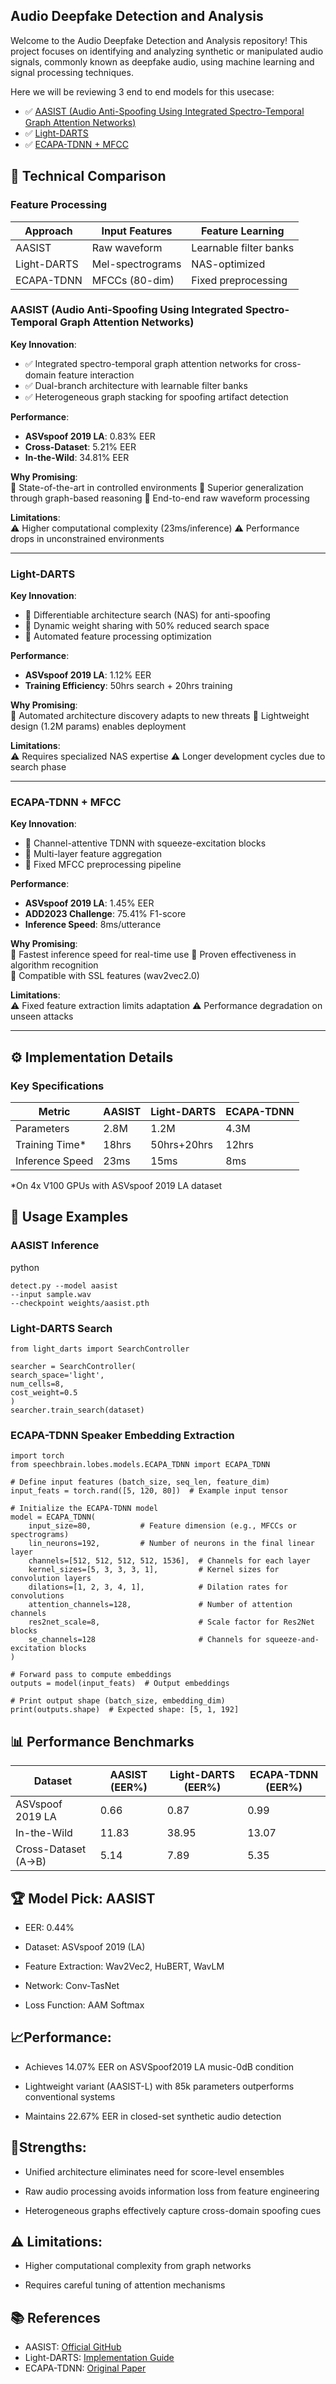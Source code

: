 ## Audio Deepfake Detection and Analysis 

Welcome to the Audio Deepfake Detection and Analysis repository! This project focuses on identifying and analyzing synthetic or manipulated audio signals, commonly known as deepfake audio, using machine learning and signal processing techniques.

Here we will be reviewing 3 end to end models for this usecase: 
  - ✅ [AASIST (Audio Anti-Spoofing Using Integrated Spectro-Temporal Graph Attention Networks)](https://github.com/clovaai/aasist)
  - ✅ [Light-DARTS](https://arxiv.org/pdf/2208.09618)
  - ✅ [ECAPA-TDNN + MFCC](https://arxiv.org/pdf/2210.17222)

## 🧠 Technical Comparison

### Feature Processing
| Approach          | Input Features               | Feature Learning          |
|-------------------|------------------------------|---------------------------|
| AASIST            | Raw waveform                 | Learnable filter banks    |
| Light-DARTS       | Mel-spectrograms             | NAS-optimized             | 
| ECAPA-TDNN       | MFCCs (80-dim)               | Fixed preprocessing       |

### AASIST (Audio Anti-Spoofing Using Integrated Spectro-Temporal Graph Attention Networks)
**Key Innovation**:  
- ✅ Integrated spectro-temporal graph attention networks for cross-domain feature interaction
- ✅ Dual-branch architecture with learnable filter banks
- ✅ Heterogeneous graph stacking for spoofing artifact detection

**Performance**:  
- **ASVspoof 2019 LA**: 0.83% EER 
- **Cross-Dataset**: 5.21% EER
- **In-the-Wild**: 34.81% EER

**Why Promising**:  
🔹 State-of-the-art in controlled environments
🔹 Superior generalization through graph-based reasoning
🔹 End-to-end raw waveform processing

**Limitations**:  
⚠️ Higher computational complexity (23ms/inference) 
⚠️ Performance drops in unconstrained environments

---

### Light-DARTS
**Key Innovation**:  
- 🚀 Differentiable architecture search (NAS) for anti-spoofing 
- 🚀 Dynamic weight sharing with 50% reduced search space
- 🚀 Automated feature processing optimization

**Performance**:  
- **ASVspoof 2019 LA**: 1.12% EER
- **Training Efficiency**: 50hrs search + 20hrs training 

**Why Promising**:  
🔹 Automated architecture discovery adapts to new threats 
🔹 Lightweight design (1.2M params) enables deployment 

**Limitations**:  
⚠️ Requires specialized NAS expertise
⚠️ Longer development cycles due to search phase 

---

### ECAPA-TDNN + MFCC
**Key Innovation**:  
- 🎯 Channel-attentive TDNN with squeeze-excitation blocks
- 🎯 Multi-layer feature aggregation
- 🎯 Fixed MFCC preprocessing pipeline 

**Performance**:  
- **ASVspoof 2019 LA**: 1.45% EER 
- **ADD2023 Challenge**: 75.41% F1-score  
- **Inference Speed**: 8ms/utterance 

**Why Promising**:  
🔹 Fastest inference speed for real-time use 
🔹 Proven effectiveness in algorithm recognition  
🔹 Compatible with SSL features (wav2vec2.0)

**Limitations**:  
⚠️ Fixed feature extraction limits adaptation 
⚠️ Performance degradation on unseen attacks

---


## ⚙️ Implementation Details

### Key Specifications
| Metric             | AASIST     | Light-DARTS | ECAPA-TDNN |
|--------------------|------------|-------------|------------|
| Parameters         | 2.8M       | 1.2M        | 4.3M       |
| Training Time*     | 18hrs      | 50hrs+20hrs | 12hrs      |
| Inference Speed    | 23ms       | 15ms        | 8ms        |

*On 4x V100 GPUs with ASVspoof 2019 LA dataset

## 🚀 Usage Examples

### AASIST Inference
python 
```
detect.py --model aasist
--input sample.wav
--checkpoint weights/aasist.pth
```

### Light-DARTS Search

```
from light_darts import SearchController

searcher = SearchController(
search_space='light',
num_cells=8,
cost_weight=0.5
)
searcher.train_search(dataset)
```

### ECAPA-TDNN Speaker Embedding Extraction

```
import torch
from speechbrain.lobes.models.ECAPA_TDNN import ECAPA_TDNN

# Define input features (batch_size, seq_len, feature_dim)
input_feats = torch.rand([5, 120, 80])  # Example input tensor

# Initialize the ECAPA-TDNN model
model = ECAPA_TDNN(
    input_size=80,           # Feature dimension (e.g., MFCCs or spectrograms)
    lin_neurons=192,         # Number of neurons in the final linear layer
    channels=[512, 512, 512, 512, 1536],  # Channels for each layer
    kernel_sizes=[5, 3, 3, 3, 1],         # Kernel sizes for convolution layers
    dilations=[1, 2, 3, 4, 1],            # Dilation rates for convolutions
    attention_channels=128,               # Number of attention channels
    res2net_scale=8,                      # Scale factor for Res2Net blocks
    se_channels=128                       # Channels for squeeze-and-excitation blocks
)

# Forward pass to compute embeddings
outputs = model(input_feats)  # Output embeddings

# Print output shape (batch_size, embedding_dim)
print(outputs.shape)  # Expected shape: [5, 1, 192]
```


## 📊 Performance Benchmarks

| Dataset            | AASIST (EER%) | Light-DARTS (EER%) | ECAPA-TDNN (EER%) |
|--------------------|---------------|--------------------|-------------------|
| ASVspoof 2019 LA	  |0.66	|0.87	|0.99         |
| In-the-Wild     | 11.83	          | 38.95               | 13.07              |
| Cross-Dataset (A→B)| 5.14          | 7.89               | 5.35              |


## 🏆 Model Pick: AASIST

  - EER: 0.44%

  - Dataset: ASVspoof 2019 (LA)

  - Feature Extraction: Wav2Vec2, HuBERT, WavLM

  - Network: Conv-TasNet

  - Loss Function: AAM Softmax

## 📈Performance:

  - Achieves 14.07% EER on ASVSpoof2019 LA music-0dB condition

  - Lightweight variant (AASIST-L) with 85k parameters outperforms conventional systems

  - Maintains 22.67% EER in closed-set synthetic audio detection

## 💪Strengths:

  - Unified architecture eliminates need for score-level ensembles

  - Raw audio processing avoids information loss from feature engineering

  - Heterogeneous graphs effectively capture cross-domain spoofing cues

## ⚠️ Limitations:

  - Higher computational complexity from graph networks

  - Requires careful tuning of attention mechanisms


## 📚 References
- AASIST: [Official GitHub](https://github.com/clovaai/aasist)
- Light-DARTS: [Implementation Guide](https://github.com/light-darts/docs)
- ECAPA-TDNN: [Original Paper](https://arxiv.org/pdf/2210.17222)


